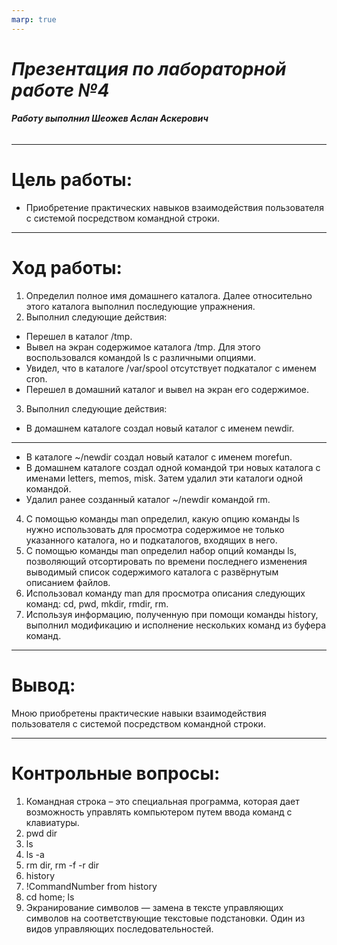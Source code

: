 ```yaml
---
marp: true
---
```

 # ***Презентация по лабораторной работе №4***
 ###### **Работу выполнил Шеожев Аслан Аскерович**
<!-- _backgroundColor: #bfccbe -->
 ---
 # Цель работы:
 * Приобретение практических навыков взаимодействия пользователя с системой посредством
командной строки.
<!-- _backgroundColor: #bfccbe -->
---
<!-- _backgroundColor: #bfccbe -->
# Ход работы:
1. Определил полное имя домашнего каталога. Далее относительно этого каталога выполнил последующие упражнения.
2. Выполнил следующие действия:
* Перешел в каталог /tmp.
* Вывел на экран содержимое каталога /tmp. Для этого воспользовался командой ls с различными опциями.
* Увидел, что в каталоге /var/spool отсутствует подкаталог с именем cron.
* Перешел в домашний каталог и вывел на экран его содержимое.
3. Выполнил следующие действия:
* В домашнем каталоге создал новый каталог с именем newdir.
---
<!-- _backgroundColor: #bfccbe -->
* В каталоге ~/newdir создал новый каталог с именем morefun.
* В домашнем каталоге создал одной командой три новых каталога с именами letters, memos, misk. Затем удалил эти каталоги одной командой.
* Удалил ранее созданный каталог ~/newdir командой rm.
4. С помощью команды man определил, какую опцию команды ls нужно использовать для просмотра содержимое не только указанного каталога, но и подкаталогов, входящих в него.
5. С помощью команды man определил набор опций команды ls, позволяющий отсортировать по времени последнего изменения выводимый список содержимого каталога с развёрнутым описанием файлов.
6. Использовал команду man для просмотра описания следующих команд: cd, pwd, mkdir, rmdir, rm.
7. Используя информацию, полученную при помощи команды history, выполнил модификацию и исполнение нескольких команд из буфера команд.
---
# Вывод:
<!-- _backgroundColor: #bfccbe -->
Мною приобретены практические навыки взаимодействия пользователя с системой посредством командной строки.

---
<!-- _backgroundColor: #bfccbe -->
# Контрольные вопросы:
1. Командная строка – это специальная программа, которая дает возможность управлять компьютером путем ввода команд с клавиатуры.
2. pwd dir
3. ls
4. ls -a
5. rm dir, rm -f -r dir
6. history
7. !CommandNumber from history
8. cd home; ls
9. Экранирование символов — замена в тексте управляющих символов на соответствующие текстовые подстановки. Один из видов управляющих последовательностей.